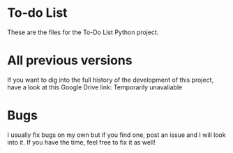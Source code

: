 # To-do List
These are the files for the To-Do List Python project.

# All previous versions
If you want to dig into the full history of the development of this project, have a look at this Google Drive link: Temporarily unavaliable

# Bugs
I usually fix bugs on my own but if you find one, post an issue and I will look into it. If you have the time, feel free to fix it as well!
